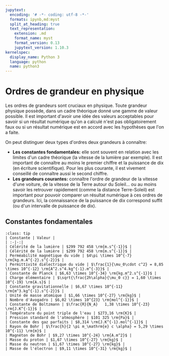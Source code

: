```yaml
---
jupytext:
  encoding: '# -*- coding: utf-8 -*-'
  formats: ipynb,md:myst
  split_at_heading: true
  text_representation:
    extension: .md
    format_name: myst
    format_version: 0.13
    jupytext_version: 1.10.3
kernelspec:
  display_name: Python 3
  language: python
  name: python3
---
```


# Ordres de grandeur en physique

Les ordres de grandeurs sont cruciaux en physique. Toute grandeur physique possède, dans un cadre théorique donné une gamme de valeur possible. Il est important d'avoir une idée des valeurs acceptables pour savoir si un résultat numérique qu'on a calculé n'est pas obligatoirement faux ou si un résultat numérique est en accord avec les hypothèses que l'on a faite.

On peut distinguer deux types d'ordres deux grandeurs à connaître:

* __Les constantes fondamentales:__ elle sont souvent en relation avec les limites d'un cadre théorique (la vitesse de la lumière par exemple). Il est important de connaître au moins le premier chiffre et la puissance de dix (en écriture scientifique). Pour les plus courante, il est vivement conseillé de connaître aussi le second chiffre.
* __Les grandeurs courantes:__ connaître l'ordre de grandeur de la vitesse d'une voiture, de la vitesse de la Terre autour du Soleil...  ou au moins savoir les retrouver rapidement (comme la distance Terre-Soleil) est important pour pouvoir comparer un résultat numérique à ces ordres de grandeurs. Ici, la connaissance de la puissance de dix correspond suffit (ou d'un intervalle de puissance de dix).

## Constantes fondamentales

````{admonition} Définition : Constantes fondamentales
:class: tip
| Constante | Valeur |
| :-|-:|
| Célérité de la lumière | $299 792 458 \rm{m.s^{-1}}$ |
| Célérité de la lumière | $299 792 458 \rm{m.s^{-1}}$ |
| Perméabilité magnétique du vide | $4\pi \times 10^{-7} \rm{kg.m.A^{-2}.s^{-2}}$ |
| Permittivité diélectrique du vide | $\frac{1}{\mu_0\cdot c^2} = 8,85 \times 10^{-12} \rm{A^2.s^4.kg^{-1}.m^{-3}}$ |
| Constante de Planck | $6,63 \times 10^{-34} \rm{kg.m^2.s^{-1}}$ |
| Charge élémentaire | $\sqrt{\frac{2h\alpha}{\mu_0 c}} = 1,60 \times 10^{-19} \rm{A.s}$ |
| Constante gravitationnelle | $6,67 \times 10^{-11} \rm{m^3.kg^{-1}.s^{-2}}$ |
| Unité de masse atomique | $1,66 \times 10^{-27} \rm{kg}$ |
| Nombre d'Avogadro | $6,02 \times 10^{23} \rm{mol^{-1}}$ |
| Constante de Boltzmann | $\frac{R}{N_A}	1,38 \times 10^{-23} \rm{J.K^{-1}}$ |
| Température du point triple de l'eau | $273,16 \rm{K}$ |
| Pression standard de l'atmosphère | $101 325 \rm{Pa}$ |
| Constante des gaz parfaits | $8,314 \rm{J.K^{-1}.mol^{-1}}$ |
| Rayon de Bohr | $\frac{h}{2 \pi m_\mathrm{e} c \alpha} = 5,29 \times 10^{-11} \rm{m}$ |
| Magnéton de Bohr | $9,27 \times 10^{-24} \rm{A.m^2}$ |
| Masse du proton | $1,67 \times 10^{-27} \rm{kg}$ |
| Masse du neutron | $1,67 \times 10^{-27} \rm{kg}$ |
| Masse de l'électron | $9,11 \times 10^{-31} \rm{kg}$ |

````
